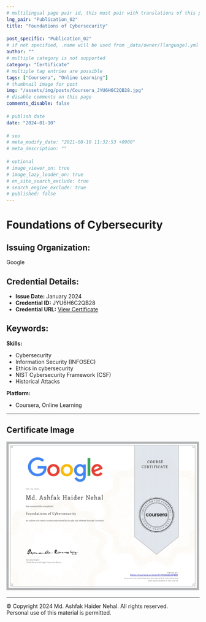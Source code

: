 ```yaml
---
# multilingual page pair id, this must pair with translations of this page. (This name must be unique)
lng_pair: "Publication_02"
title: "Foundations of Cybersecurity"

post_specific: "Publication_02"
# if not specified, .name will be used from _data/owner/[language].yml
author: ""
# multiple category is not supported
category: "Certificate"
# multiple tag entries are possible
tags: ["Coursera", "Online Learning"]
# thumbnail image for post
img: "/assets/img/posts/Coursera_JYU6H6C2QB28.jpg"
# disable comments on this page
comments_disable: false

# publish date
date: "2024-01-10"

# seo
# meta_modify_date: "2021-08-10 11:32:53 +0900"
# meta_description: ""

# optional
# image_viewer_on: true
# image_lazy_loader_on: true
# on_site_search_exclude: true
# search_engine_exclude: true
# published: false
---
```


# Foundations of Cybersecurity

## Issuing Organization:
Google

## Credential Details:
- **Issue Date:** January 2024
- **Credential ID:** JYU6H6C2QB28
- **Credential URL:** [View Certificate](https://www.coursera.org/account/accomplishments/records/JYU6H6C2QB28)

## Keywords:
**Skills:**
- Cybersecurity
- Information Security (INFOSEC)
- Ethics in cybersecurity
- NIST Cybersecurity Framework (CSF)
- Historical Attacks

**Platform:**
- Coursera, Online Learning

---

## Certificate Image
![Certificate](/assets/img/posts/Coursera_JYU6H6C2QB28.jpg)

---

© Copyright 2024 Md. Ashfak Haider Nehal. All rights reserved.  
Personal use of this material is permitted.
